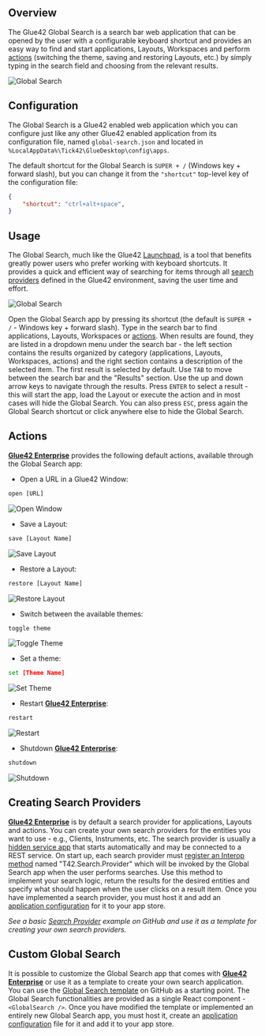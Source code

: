 ## Overview

<glue42 name="addClass" class="colorSection" element="p" text="Available since Glue42 Enterprise 3.12">

The Glue42 Global Search is a search bar web application that can be opened by the user with a configurable keyboard shortcut and provides an easy way to find and start applications, Layouts, Workspaces and perform [actions](#actions) (switching the theme, saving and restoring Layouts, etc.) by simply typing in the search field and choosing from the relevant results.

![Global Search](../../images/search/global-search-usage.gif)

## Configuration

The Global Search is a Glue42 enabled web application which you can configure just like any other Glue42 enabled application from its configuration file, named `global-search.json` and located in `%LocalAppData%\Tick42\GlueDesktop\config\apps`.

The default shortcut for the Global Search is `SUPER + /` (Windows key + forward slash), but you can change it from the `"shortcut"` top-level key of the configuration file:

```json
{
    "shortcut": "ctrl+alt+space",
}
```

## Usage

The Global Search, much like the Glue42 [Launchpad](../glue42-toolbar/index.html#launchpad), is a tool that benefits greatly power users who prefer working with keyboard shortcuts. It provides a quick and efficient way of searching for items through all [search providers](#creating_search_providers) defined in the Glue42 environment, saving the user time and effort.

![Global Search](../../images/search/global-search.png)

Open the Global Search app by pressing its shortcut (the default is `SUPER + /` - Windows key + forward slash). Type in the search bar to find applications, Layouts, Workspaces or [actions](#actions). When results are found, they are listed in a dropdown menu under the search bar - the left section contains the results organized by category (applications, Layouts, Workspaces, actions) and the right section contains a description of the selected item. The first result is selected by default. Use `TAB` to move between the search bar and the "Results" section. Use the up and down arrow keys to navigate through the results. Press `ENTER` to select a result - this will start the app, load the Layout or execute the action and in most cases will hide the Global Search. You can also press `ESC`, press again the Global Search shortcut or click anywhere else to hide the Global Search.

## Actions

[**Glue42 Enterprise**](https://glue42.com/enterprise/) provides the following default actions, available through the Global Search app:

- Open a URL in a Glue42 Window:

```cmd
open [URL]
```

![Open Window](../../images/search/open-window.png)

- Save a Layout:

```cmd
save [Layout Name]
```

![Save Layout](../../images/search/save-layout.png)

- Restore a Layout:

```cmd
restore [Layout Name]
```

![Restore Layout](../../images/search/restore-layout.png)

- Switch between the available themes:

```cmd
toggle theme
```

![Toggle Theme](../../images/search/toggle-theme.png)

- Set a theme:

```cmd
set [Theme Name]
```

![Set Theme](../../images/search/set-theme.png)

- Restart [**Glue42 Enterprise**](https://glue42.com/enterprise/):

```cmd
restart
```

![Restart](../../images/search/restart.png)

- Shutdown [**Glue42 Enterprise**](https://glue42.com/enterprise/):

```cmd
shutdown
```

![Shutdown](../../images/search/shutdown.png)

## Creating Search Providers

<glue42 name="diagram" image="../../images/search/gs-architecture.png">

[**Glue42 Enterprise**](https://glue42.com/enterprise/) is by default a search provider for applications, Layouts and actions. You can create your own search providers for the entities you want to use - e.g., Clients, Instruments, etc. The search provider is usually a [hidden service app](../glue42-platform-features/index.html#service_windows) that starts automatically and may be connected to a REST service. On start up, each search provider must [register an Interop method](../data-sharing-between-apps/interop/javascript/index.html#method_registration) named "T42.Search.Provider" which will be invoked by the Global Search app when the user performs searches. Use this method to implement your search logic, return the results for the desired entities and specify what should happen when the user clicks on a result item. Once you have implemented a search provider, you must host it and add an [application configuration](../../developers/configuration/application/index.html#app_configuration-service_window) for it to your app store.

*See a basic [Search Provider](https://github.com/Glue42/search-provider) example on GitHub and use it as a template for creating your own search providers.*

## Custom Global Search

It is possible to customize the Global Search app that comes with [**Glue42 Enterprise**](https://glue42.com/enterprise/) or use it as a template to create your own search application. You can use the [Global Search template](https://github.com/Glue42/templates/tree/master/global-search) on GitHub as a starting point. The Global Search functionalities are provided as a single React component - `<GlobalSearch />`. Once you have modified the template or implemented an entirely new Global Search app, you must host it, create an [application configuration](../../developers/configuration/application/index.html#app_configuration) file for it and add it to your app store.
